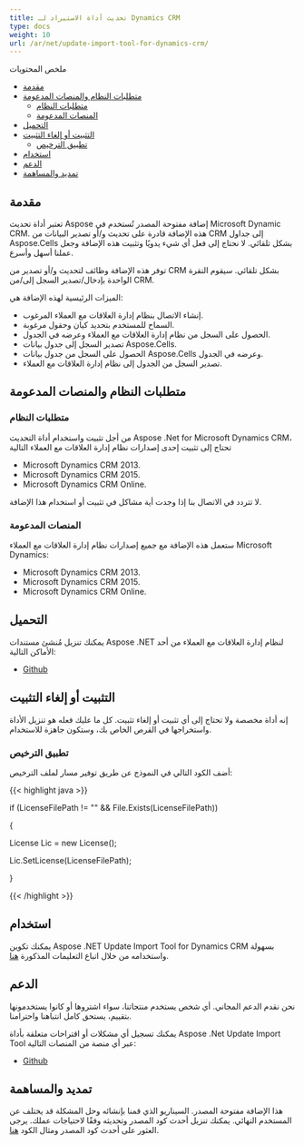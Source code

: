 ```yaml
---
title: تحديث أداة الاستيراد لـ Dynamics CRM
type: docs
weight: 10
url: /ar/net/update-import-tool-for-dynamics-crm/
---
```


ملخص المحتويات

- [مقدمة](#UpdateImportToolforDynamicsCRM-Introduction)
- [متطلبات النظام والمنصات المدعومة](#UpdateImportToolforDynamicsCRM-SystemRequirementsandSupportedPlatforms) 
  - [متطلبات النظام](#UpdateImportToolforDynamicsCRM-SystemRequirements)
  - [المنصات المدعومة](#UpdateImportToolforDynamicsCRM-SupportedPlatforms)
- [التحميل](#UpdateImportToolforDynamicsCRM-Downloading)
- [التثبيت أو إلغاء التثبيت](#UpdateImportToolforDynamicsCRM-InstallingorUninstalling) 
  - [تطبيق الترخيص](#UpdateImportToolforDynamicsCRM-ApplyingLicense)
- [استخدام](#UpdateImportToolforDynamicsCRM-Using)
- [الدعم](#UpdateImportToolforDynamicsCRM-Support)
- [تمديد والمساهمة](#UpdateImportToolforDynamicsCRM-ExtendandContribute)
## **مقدمة**
تعتبر أداة تحديث Aspose إضافة مفتوحة المصدر تُستخدم في Microsoft Dynamic CRM. هذه الإضافة قادرة على تحديث و/أو تصدير البيانات من CRM إلى جداول Aspose.Cells بشكل تلقائي. لا نحتاج إلى فعل أي شيء يدويًا وتثبيت هذه الإضافة وجعل عملنا أسهل وأسرع.

توفر هذه الإضافة وظائف لتحديث و/أو تصدير من CRM بشكل تلقائي. سيقوم النقرة الواحدة بإدخال/تصدير السجل إلى/من CRM.

الميزات الرئيسية لهذه الإضافة هي:

- إنشاء الاتصال بنظام إدارة العلاقات مع العملاء المرغوب.
- السماح للمستخدم بتحديد كيان وحقول مرغوبة.
- الحصول على السجل من نظام إدارة العلاقات مع العملاء وعرضه في الجدول.
- تصدير السجل إلى جدول بيانات Aspose.Cells.
- الحصول على السجل من جدول بيانات Aspose.Cells وعرضه في الجدول.
- تصدير السجل من الجدول إلى نظام إدارة العلاقات مع العملاء.
## **متطلبات النظام والمنصات المدعومة**
### **متطلبات النظام**
من أجل تثبيت واستخدام أداة التحديث Aspose .Net for Microsoft Dynamics CRM، تحتاج إلى تثبيت إحدى إصدارات نظام إدارة العلاقات مع العملاء التالية

- Microsoft Dynamics CRM 2013.
- Microsoft Dynamics CRM 2015.
- Microsoft Dynamics CRM Online.

لا تتردد في الاتصال بنا إذا وجدت أية مشاكل في تثبيت أو استخدام هذا الإضافة.
### **المنصات المدعومة**
ستعمل هذه الإضافة مع جميع إصدارات نظام إدارة العلاقات مع العملاء Microsoft Dynamics:

- Microsoft Dynamics CRM 2013.
- Microsoft Dynamics CRM 2015.
- Microsoft Dynamics CRM Online.
## **التحميل**
يمكنك تنزيل مُنشئ مستندات Aspose .NET لنظام إدارة العلاقات مع العملاء من أحد الأماكن التالية:

- [Github](https://github.com/aspose-cells/Aspose.Cells-for-.NET/releases/tag/AsposeNETUpdateExportTool)
## **التثبيت أو إلغاء التثبيت**
إنه أداة مخصصة ولا تحتاج إلى أي تثبيت أو إلغاء تثبيت.
كل ما عليك فعله هو تنزيل الأداة واستخراجها في القرص الخاص بك، وستكون جاهزة للاستخدام.
### **تطبيق الترخيص**
أضف الكود التالي في النموذج عن طريق توفير مسار لملف الترخيص:

{{< highlight java >}}

  if (LicenseFilePath != "" && File.Exists(LicenseFilePath))

 {

   License Lic = new License();

   Lic.SetLicense(LicenseFilePath);

 }

{{< /highlight >}}
## **استخدام**
يمكنك تكوين Aspose .NET Update Import Tool for Dynamics CRM بسهولة واستخدامه من خلال اتباع التعليمات المذكورة [هنا](/cells/ar/net/using-and-configuring-crm-update-import-tool/).
## **الدعم**
نحن نقدم الدعم المجاني. أي شخص يستخدم منتجاتنا، سواء اشتروها أو كانوا يستخدمونها بتقييم، يستحق كامل انتباهنا واحترامنا.

يمكنك تسجيل أي مشكلات أو اقتراحات متعلقة بأداة Aspose .Net Update Import Tool عبر أي منصة من المنصات التالية:

- [Github](https://github.com/aspose-cells/Aspose.Cells-for-.NET/wiki/Aspose-.NET-Update-Import-Tool)
## **تمديد والمساهمة**
هذا الإضافة مفتوحة المصدر. السيناريو الذي قمنا بإنشائه وحل المشكلة قد يختلف عن المستخدم النهائي. يمكنك تنزيل أحدث كود المصدر وتحديثه وفقًا لاحتياجات عملك.
يرجى العثور على أحدث كود المصدر ومثال الكود [هنا](/cells/ar/net/extend-and-contribute-to-crm-update-import-tool/).
